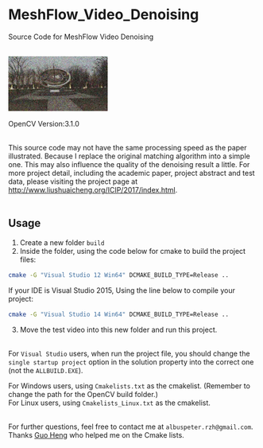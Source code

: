 # MeshFlow_Video_Denoising
Source Code for MeshFlow Video Denoising <br> <br>

![showcase](https://github.com/AlbusPeter/AlbusPeter.github.io/blob/master/projects/Meshflow-video-denoising/denoise.gif)

OpenCV Version:3.1.0<br><br>

This source code may not have the same processing speed as the paper illustrated. Because I replace the original matching algorithm into a simple one. This may also influence the quality of the denoising result a little. For more project detail, including the academic paper, project abstract and test data, please visiting the project page at http://www.liushuaicheng.org/ICIP/2017/index.html. <br><br>

Usage
-----
1. Create a new folder `build`<br>
2. Inside the folder, using the code below for cmake to build the project files:<br>
```bash
cmake -G "Visual Studio 12 Win64" DCMAKE_BUILD_TYPE=Release ..
```

If your IDE is Visual Studio 2015, Using the line below to compile your project:<br>
```bash
cmake -G "Visual Studio 14 Win64" DCMAKE_BUILD_TYPE=Release ..
```

3. Move the test video into this new folder and run this project.<br><br>

For `Visual Studio` users, when run the project file, you should change the `single startup project` option in the solution property into the correct one (not the `ALLBUILD.EXE`).<br>

For Windows users, using `Cmakelists.txt` as the cmakelist. (Remember to change the path for the OpenCV build folder.)<br>
For Linux users, using `Cmakelists_Linux.txt` as the cmakelist.<br><br>

For further questions, feel free to contact me at `albuspeter.rzh@gmail.com`.<br>
Thanks [Guo Heng](https://github.com/GH_HOME) who helped me on the Cmake lists.
